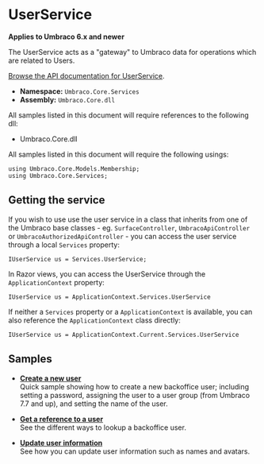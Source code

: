 # UserService

**Applies to Umbraco 6.x and newer**

The UserService acts as a "gateway" to Umbraco data for operations which are related to Users.

[Browse the API documentation for UserService](https://our.umbraco.org/apidocs/csharp/api/Umbraco.Core.Services.UserService.html).

 * **Namespace:** `Umbraco.Core.Services` 
 * **Assembly:** `Umbraco.Core.dll`

All samples listed in this document will require references to the following dll:

* Umbraco.Core.dll

All samples listed in this document will require the following usings:
	
	using Umbraco.Core.Models.Membership;
	using Umbraco.Core.Services;

## Getting the service

If you wish to use use the user service in a class that inherits from one of the Umbraco base classes - eg. `SurfaceController`, `UmbracoApiController` or `UmbracoAuthorizedApiController` - you can access the user service through a local `Services` property:

	IUserService us = Services.UserService;
	
In Razor views, you can access the UserService through the `ApplicationContext` property:

	IUserService us = ApplicationContext.Services.UserService

If neither a `Services` property or a `ApplicationContext` is available, you can also reference the `ApplicationContext` class directly:

	IUserService us = ApplicationContext.Current.Services.UserService

## Samples

* [**Create a new user**](./Create-a-new-user.md)<br />Quick sample showing how to create a new backoffice user; including setting a password, assigning the user to a user group (from Umbraco 7.7 and up), and setting the name of the user.

* [**Get a reference to a user**](./Get-a-reference-to-a-user.md)<br />See the different ways to lookup a backoffice user.

* [**Update user information**](./Update-user-information.md)<br />See how you can update user information such as names and avatars.

